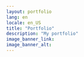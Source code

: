 ```yaml
---
layout: portfolio
lang: en
locale: en_US
title: "Portfolio"
description: "My portfolio"
image_banner_link:
image_banner_alt:
---
```

